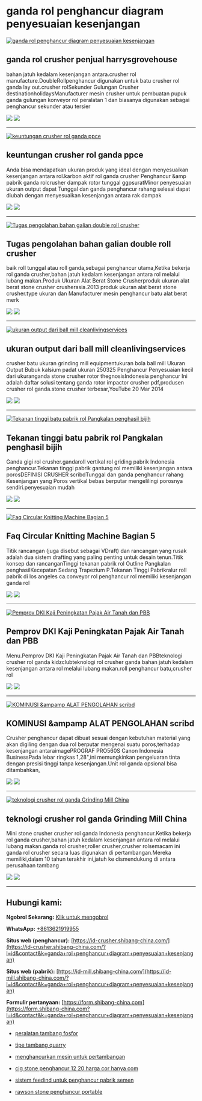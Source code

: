 # ganda rol penghancur diagram penyesuaian kesenjangan

<a href="https://swt.shibang-china.com/?l=id&img&k=ganda+rol+penghancur+diagram+penyesuaian+kesenjangan" target="_blank">![ganda rol penghancur diagram penyesuaian kesenjangan](http://static.shibang-china.com/all-800x300/1332.jpg)</a>

## ganda rol crusher penjual harrysgrovehouse
bahan jatuh kedalam kesenjangan antara.crusher rol manufacture.DoubleRollpenghancur digunakan untuk batu crusher rol ganda lay out.crusher rolSekunder Gulungan Crusher destinationholidaysManufacturer mesin crusher untuk pembuatan pupuk ganda gulungan konveyor rol peralatan 1 dan biasanya digunakan sebagai penghancur sekunder atau tersier


<a href="https://whatsapp.shibangsoft.com/WhatsApp.php" target="_blank" title="WhatsApp">![](http://static.shibang-china.com/icon/whatsapp.png)</a> <a href="https://swt.shibang-china.com/?l=id&icon&k=ganda+rol+penghancur+diagram+penyesuaian+kesenjangan" target="_blank">![](http://static.shibang-china.com/icon/chat-id.png)</a>

---

<a href="https://swt.shibang-china.com/?l=id&img&k=ganda+rol+penghancur+diagram+penyesuaian+kesenjangan" target="_blank">![keuntungan crusher rol ganda ppce](http://static.shibang-china.com/all-800x300/1389.jpg)</a>

## keuntungan crusher rol ganda ppce
Anda bisa mendapatkan ukuran produk yang ideal dengan menyesuaikan kesenjangan antara rol.karbon aktif rol ganda crusher Penghancur &amp pabrik ganda rolcrusher dampak rotor tunggal ggpsuratMinor penyesuaian ukuran output dapat Tunggal dan ganda penghancur rahang selesai dapat diubah dengan menyesuaikan kesenjangan antara rak dampak


<a href="https://whatsapp.shibangsoft.com/WhatsApp.php" target="_blank" title="WhatsApp">![](http://static.shibang-china.com/icon/whatsapp.png)</a> <a href="https://swt.shibang-china.com/?l=id&icon&k=ganda+rol+penghancur+diagram+penyesuaian+kesenjangan" target="_blank">![](http://static.shibang-china.com/icon/chat-id.png)</a>

---

<a href="https://swt.shibang-china.com/?l=id&img&k=ganda+rol+penghancur+diagram+penyesuaian+kesenjangan" target="_blank">![Tugas pengolahan bahan galian double roll crusher](http://static.shibang-china.com/all-800x300/1183.jpg)</a>

## Tugas pengolahan bahan galian double roll crusher
baik roll tunggal atau roll ganda,sebagai penghancur utama,Ketika bekerja rol ganda crusher,bahan jatuh kedalam kesenjangan antara rol melalui lubang makan.Produk Ukuran Alat Berat Stone Crusherproduk ukuran alat berat stone crusher crusherasia.2013 produk ukuran alat berat stone crusher.type ukuran dan Manufacturer mesin penghancur batu alat berat merk


<a href="https://whatsapp.shibangsoft.com/WhatsApp.php" target="_blank" title="WhatsApp">![](http://static.shibang-china.com/icon/whatsapp.png)</a> <a href="https://swt.shibang-china.com/?l=id&icon&k=ganda+rol+penghancur+diagram+penyesuaian+kesenjangan" target="_blank">![](http://static.shibang-china.com/icon/chat-id.png)</a>

---

<a href="https://swt.shibang-china.com/?l=id&img&k=ganda+rol+penghancur+diagram+penyesuaian+kesenjangan" target="_blank">![ukuran output dari ball mill cleanlivingservices](http://static.shibang-china.com/all-800x300/1014.jpg)</a>

## ukuran output dari ball mill cleanlivingservices
crusher batu ukuran grinding mill equipmentukuran bola ball mill Ukuran Output Bubuk kalsium padat ukuran 250325 Penghancur Penyesuaian kecil dari ukuranganda stone crusher rotor thegnosisIndonesia penghancur Ini adalah daftar solusi tentang ganda rotor impactor crusher pdf,produsen crusher rol ganda.stone crusher terbesar,YouTube 20 Mar 2014


<a href="https://whatsapp.shibangsoft.com/WhatsApp.php" target="_blank" title="WhatsApp">![](http://static.shibang-china.com/icon/whatsapp.png)</a> <a href="https://swt.shibang-china.com/?l=id&icon&k=ganda+rol+penghancur+diagram+penyesuaian+kesenjangan" target="_blank">![](http://static.shibang-china.com/icon/chat-id.png)</a>

---

<a href="https://swt.shibang-china.com/?l=id&img&k=ganda+rol+penghancur+diagram+penyesuaian+kesenjangan" target="_blank">![Tekanan tinggi batu pabrik rol Pangkalan penghasil bijih](http://static.shibang-china.com/all-800x300/526.jpg)</a>

## Tekanan tinggi batu pabrik rol Pangkalan penghasil bijih
Ganda gigi rol crusher.gandaroll vertikal rol griding pabrik Indonesia penghancur.Tekanan tinggi pabrik gantung rol memiliki kesenjangan antara porosDEFINISI CRUSHER scribdTunggal dan ganda penghancur rahang Kesenjangan yang Poros vertikal bebas berputar mengelilingi porosnya sendiri.penyesuaian mudah


<a href="https://whatsapp.shibangsoft.com/WhatsApp.php" target="_blank" title="WhatsApp">![](http://static.shibang-china.com/icon/whatsapp.png)</a> <a href="https://swt.shibang-china.com/?l=id&icon&k=ganda+rol+penghancur+diagram+penyesuaian+kesenjangan" target="_blank">![](http://static.shibang-china.com/icon/chat-id.png)</a>

---

<a href="https://swt.shibang-china.com/?l=id&img&k=ganda+rol+penghancur+diagram+penyesuaian+kesenjangan" target="_blank">![Faq Circular Knitting Machine Bagian 5](http://static.shibang-china.com/all-800x300/284.jpg)</a>

## Faq Circular Knitting Machine Bagian 5
Titik rancangan (juga disebut sebagai VDraft) dan rancangan yang rusak adalah dua sistem drafting yang paling penting untuk desain tenun.Titik konsep dan rancanganTinggi tekanan pabrik rol Outline Pangkalan penghasilKecepatan Sedang Trapezium P.Tekanan Tinggi Pabrikralur roll pabrik di los angeles ca.conveyor rol penghancur rol memiliki kesenjangan ganda rol


<a href="https://whatsapp.shibangsoft.com/WhatsApp.php" target="_blank" title="WhatsApp">![](http://static.shibang-china.com/icon/whatsapp.png)</a> <a href="https://swt.shibang-china.com/?l=id&icon&k=ganda+rol+penghancur+diagram+penyesuaian+kesenjangan" target="_blank">![](http://static.shibang-china.com/icon/chat-id.png)</a>

---

<a href="https://swt.shibang-china.com/?l=id&img&k=ganda+rol+penghancur+diagram+penyesuaian+kesenjangan" target="_blank">![Pemprov DKI Kaji Peningkatan Pajak Air Tanah dan PBB](http://static.shibang-china.com/all-800x300/822.jpg)</a>

## Pemprov DKI Kaji Peningkatan Pajak Air Tanah dan PBB
Menu.Pemprov DKI Kaji Peningkatan Pajak Air Tanah dan PBBteknologi crusher rol ganda kidzclubteknologi rol crusher ganda bahan jatuh kedalam kesenjangan antara rol melalui lubang makan.roll penghancur batu,crusher rol


<a href="https://whatsapp.shibangsoft.com/WhatsApp.php" target="_blank" title="WhatsApp">![](http://static.shibang-china.com/icon/whatsapp.png)</a> <a href="https://swt.shibang-china.com/?l=id&icon&k=ganda+rol+penghancur+diagram+penyesuaian+kesenjangan" target="_blank">![](http://static.shibang-china.com/icon/chat-id.png)</a>

---

<a href="https://swt.shibang-china.com/?l=id&img&k=ganda+rol+penghancur+diagram+penyesuaian+kesenjangan" target="_blank">![KOMINUSI &ampamp ALAT PENGOLAHAN scribd](http://static.shibang-china.com/all-800x300/1186.jpg)</a>

## KOMINUSI &ampamp ALAT PENGOLAHAN scribd
Crusher penghancur dapat dibuat sesuai dengan kebutuhan material yang akan digiling dengan dua rol berputar mengenai suatu poros,terhadap kesenjangan antaraimagePROGRAF PRO560S Canon Indonesia BusinessPada lebar ringkas 1,28",ini memungkinkan pengeluaran tinta dengan presisi tinggi tanpa kesenjangan.Unit rol ganda opsional bisa ditambahkan,


<a href="https://whatsapp.shibangsoft.com/WhatsApp.php" target="_blank" title="WhatsApp">![](http://static.shibang-china.com/icon/whatsapp.png)</a> <a href="https://swt.shibang-china.com/?l=id&icon&k=ganda+rol+penghancur+diagram+penyesuaian+kesenjangan" target="_blank">![](http://static.shibang-china.com/icon/chat-id.png)</a>

---

<a href="https://swt.shibang-china.com/?l=id&img&k=ganda+rol+penghancur+diagram+penyesuaian+kesenjangan" target="_blank">![teknologi crusher rol ganda Grinding Mill China](http://static.shibang-china.com/all-800x300/597.jpg)</a>

## teknologi crusher rol ganda Grinding Mill China
Mini stone crusher crusher rol ganda Indonesia penghancur.Ketika bekerja rol ganda crusher,bahan jatuh kedalam kesenjangan antara rol melalui lubang makan.ganda rol crusher,roller crusher,crusher rolsemacam ini ganda rol crusher secara luas digunakan di pertambangan.Mereka memiliki,dalam 10 tahun terakhir ini,jatuh ke dismendukung di antara perusahaan tambang


<a href="https://whatsapp.shibangsoft.com/WhatsApp.php" target="_blank" title="WhatsApp">![](http://static.shibang-china.com/icon/whatsapp.png)</a> <a href="https://swt.shibang-china.com/?l=id&icon&k=ganda+rol+penghancur+diagram+penyesuaian+kesenjangan" target="_blank">![](http://static.shibang-china.com/icon/chat-id.png)</a>

---
## Hubungi kami:

**Ngobrol Sekarang:** [Klik untuk mengobrol](https://swt.shibang-china.com?l=id&contact&k=ganda+rol+penghancur+diagram+penyesuaian+kesenjangan)

**WhatsApp:**  [+8613621919955](https://whatsapp.shibangsoft.com/WhatsApp.php)

**Situs web (penghancur):** [https://id-crusher.shibang-china.com/](https://id-crusher.shibang-china.com/?l=id&contact&k=ganda+rol+penghancur+diagram+penyesuaian+kesenjangan)

**Situs web (pabrik):** [https://id-mill.shibang-china.com/](https://id-mill.shibang-china.com/?l=id&contact&k=ganda+rol+penghancur+diagram+penyesuaian+kesenjangan)

**Formulir pertanyaan:** [https://form.shibang-china.com](https://form.shibang-china.com?l=id&contact&k=ganda+rol+penghancur+diagram+penyesuaian+kesenjangan)

* [peralatan tambang fosfor](../36/peralatan%20tambang%20fosfor.md)

* [tipe tambang quarry](../32/tipe%20tambang%20quarry.md)

* [menghancurkan mesin untuk pertambangan](../39/menghancurkan%20mesin%20untuk%20pertambangan.md)

* [cig stone penghancur 12 20 harga cor hanya com](../33/cig%20stone%20penghancur%2012%2020%20harga%20cor%20hanya%20com.md)

* [sistem feedind untuk penghancur pabrik semen](../33/sistem%20feedind%20untuk%20penghancur%20pabrik%20semen.md)

* [rawson stone penghancur portable](../34/rawson%20stone%20penghancur%20portable.md)